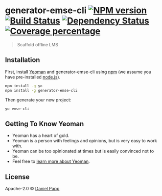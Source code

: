 # generator-emse-cli [![NPM version][npm-image]][npm-url] [![Build Status][travis-image]][travis-url] [![Dependency Status][daviddm-image]][daviddm-url] [![Coverage percentage][coveralls-image]][coveralls-url]
> Scaffold offline LMS 

## Installation

First, install [Yeoman](http://yeoman.io) and generator-emse-cli using [npm](https://www.npmjs.com/) (we assume you have pre-installed [node.js](https://nodejs.org/)).

```bash
npm install -g yo
npm install -g generator-emse-cli
```

Then generate your new project:

```bash
yo emse-cli
```

## Getting To Know Yeoman

 * Yeoman has a heart of gold.
 * Yeoman is a person with feelings and opinions, but is very easy to work with.
 * Yeoman can be too opinionated at times but is easily convinced not to be.
 * Feel free to [learn more about Yeoman](http://yeoman.io/).

## License

Apache-2.0 © [Daniel Papp]()


[npm-image]: https://badge.fury.io/js/generator-emse-cli.svg
[npm-url]: https://npmjs.org/package/generator-emse-cli
[travis-image]: https://travis-ci.com/chef-danny-d/generator-emse-cli.svg?branch=master
[travis-url]: https://travis-ci.com/chef-danny-d/generator-emse-cli
[daviddm-image]: https://david-dm.org/chef-danny-d/generator-emse-cli.svg?theme=shields.io
[daviddm-url]: https://david-dm.org/chef-danny-d/generator-emse-cli
[coveralls-image]: https://coveralls.io/repos/chef-danny-d/generator-emse-cli/badge.svg
[coveralls-url]: https://coveralls.io/r/chef-danny-d/generator-emse-cli
